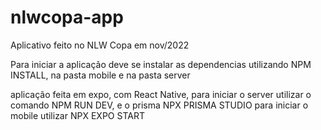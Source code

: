 # nlwcopa-app
Aplicativo feito no NLW Copa em nov/2022

Para iniciar a aplicação deve se instalar as dependencias utilizando NPM INSTALL, na pasta mobile e na pasta server

aplicação feita em expo, com React Native, 
para iniciar o server utilizar o comando NPM RUN DEV, e o prisma NPX PRISMA STUDIO
para iniciar o mobile utilizar NPX EXPO START
